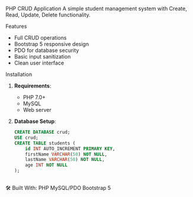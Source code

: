  PHP CRUD Application
   A simple student management system with Create, Read, Update, Delete functionality.

 Features
  - Full CRUD operations
  - Bootstrap 5 responsive design
  - PDO for database security
  - Basic input sanitization
  - Clean user interface

 Installation
 1. **Requirements**:
    - PHP 7.0+
    - MySQL
    - Web server
 
 2. **Database Setup**:
    ```sql
    CREATE DATABASE crud;
    USE crud;
    CREATE TABLE students (
        id INT AUTO_INCREMENT PRIMARY KEY,
        firstName VARCHAR(50) NOT NULL,
        lastName VARCHAR(50) NOT NULL,
        age INT NOT NULL
    );
   
🛠️ Built With:
    PHP
    MySQL/PDO
    Bootstrap 5
